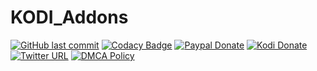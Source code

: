 # KODI_Addons
[![GitHub last commit](https://img.shields.io/github/last-commit/Lunatixz/KODI_Addons.svg?style=flat-square)](https://github.com/Lunatixz/KODI_Addons/commits/master)
[![Codacy Badge](https://img.shields.io/codacy/grade/efcc007bd689449f8cf89569ac6a311b/master.svg?style=flat-square)](https://github.com/Lunatixz/KODI_Addons)
[![Paypal Donate](https://img.shields.io/badge/Lunatixz-donate-blue.svg?style=flat-square)](https://paypal.me/Lunatixz)
[![Kodi Donate](https://img.shields.io/badge/Kodi-donate-cyan.svg?style=flat-square)](https://kodi.tv/contribute/donate)
[![Twitter URL](https://img.shields.io/badge/Twitter-@PseudoTV_Live-ltblue.svg?style=flat-square)](https://twitter.com/PseudoTV_Live)
[![DMCA Policy](https://img.shields.io/badge/DMCA-Policy-lightgrey.svg?style=flat-square)](https://github.com/Lunatixz/KODI_Addons/raw/master/DMCA.md)
